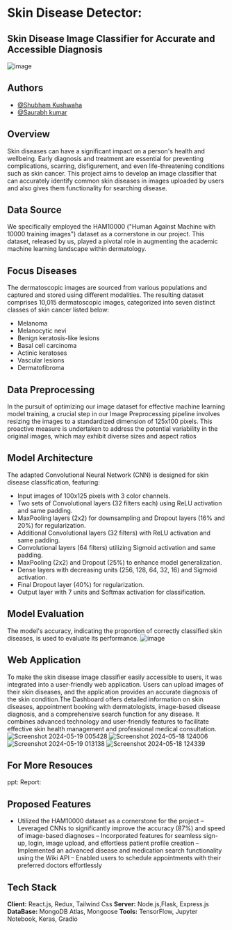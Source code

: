 
# Skin Disease Detector:
## Skin Disease Image Classifier for Accurate and Accessible Diagnosis
![image](https://github.com/shubhkush57/Skin-Disease/assets/76884219/c440e82b-c187-4b97-84df-82b41d84d758)


## Authors

- [@Shubham Kushwaha](https://github.com/Shubham-20205157)
- [@Saurabh kumar](https://github.com/utkrisht5)

## Overview
Skin diseases can have a significant impact on a person's health and wellbeing. Early diagnosis and treatment are essential for preventing complications, scarring, disfigurement, and even life-threatening conditions such as skin cancer. This project aims to develop an image classifier that can accurately identify common skin diseases in images uploaded by users and also gives them functionality for searching disease.

## Data Source
We specifically employed the HAM10000 ("Human Against Machine with 10000 training images") dataset as a cornerstone in our project. This dataset, released by us, played a pivotal role in augmenting the academic machine learning landscape within dermatology.

## Focus Diseases
The dermatoscopic images are sourced from various populations and captured and stored using different modalities. The resulting dataset comprises 10,015 dermatoscopic images, categorized into seven distinct classes of skin cancer listed below:


-	Melanoma
-	Melanocytic nevi
-	Benign keratosis-like lesions
-	Basal cell carcinoma
-	Actinic keratoses
-	Vascular lesions
-	Dermatofibroma

## Data Preprocessing
In the pursuit of optimizing our image dataset for effective machine learning model training, a crucial step in our Image Preprocessing pipeline involves resizing the images to a standardized dimension of 125x100 pixels. This proactive measure is undertaken to address the potential variability in the original images, which may exhibit diverse sizes and aspect ratios

## Model Architecture
The adapted Convolutional Neural Network (CNN) is designed for skin disease classification, featuring:
-	Input images of 100x125 pixels with 3 color channels.
-	Two sets of Convolutional layers (32 filters each) using ReLU activation and same padding.
-	MaxPooling layers (2x2) for downsampling and Dropout layers (16% and 20%) for regularization.
-	Additional Convolutional layers (32 filters) with ReLU activation and same padding.
-	Convolutional layers (64 filters) utilizing Sigmoid activation and same padding.
-	MaxPooling (2x2) and Dropout (25%) to enhance model generalization.
-	Dense layers with decreasing units (256, 128, 64, 32, 16) and Sigmoid activation.
-	Final Dropout layer (40%) for regularization.
-	Output layer with 7 units and Softmax activation for classification.

## Model Evaluation
The model's accuracy, indicating the proportion of correctly classified skin diseases, is used to evaluate its performance.
![image](https://github.com/shubhkush57/Skin-Disease/assets/76884219/11b3f2a3-6003-416e-bbcc-b90947d00917)

## Web Application
To make the skin disease image classifier easily accessible to users, it was integrated into a user-friendly web application. Users can upload images of their skin diseases, and the application provides an accurate diagnosis of the skin condition.The Dashboard offers detailed information on skin diseases, appointment booking with dermatologists, image-based disease diagnosis, and a comprehensive search function for any disease. It combines advanced technology and user-friendly features to facilitate effective skin health	management	and	professional	medical	consultation. 
![Screenshot 2024-05-19 005428](https://github.com/shubhkush57/Skin-Disease/assets/76884219/5f26044c-ef18-4d32-8dbf-b86b822a6bcb)
![Screenshot 2024-05-18 124006](https://github.com/shubhkush57/Skin-Disease/assets/76884219/f0900c20-6b8a-44d6-9278-62cadd019571)
![Screenshot 2024-05-19 013138](https://github.com/shubhkush57/Skin-Disease/assets/76884219/e77cb9e3-d381-4b13-8b48-36e28471118d)
![Screenshot 2024-05-18 124339](https://github.com/shubhkush57/Skin-Disease/assets/76884219/dc180081-3d8f-4043-a7e0-edf152c1dbfd)

## For More Resouces

ppt:
Report:

## Proposed Features
- Utilized the HAM10000 dataset as a cornerstone for the project
– Leveraged CNNs to significantly improve the accuracy (87%) and speed of image-based diagnoses
– Incorporated features for seamless sign-up, login, image upload, and effortless patient profile creation
– Implemented an advanced disease and medication search functionality using the Wiki API
– Enabled users to schedule appointments with their preferred doctors effortlessly




## Tech Stack
**Client:** React.js, Redux, Tailwind Css
**Server:** Node.js,Flask, Express.js
**DataBase:** MongoDB Atlas, Mongoose
**Tools:** TensorFlow, Jupyter Notebook, Keras, Gradio
